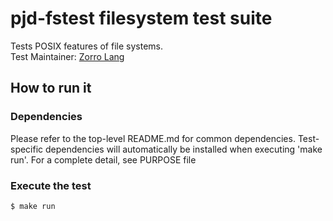# pjd-fstest filesystem test suite
Tests POSIX features of file systems. \
Test Maintainer: [Zorro Lang](mailto:zlang@redhat.com)

## How to run it

### Dependencies
Please refer to the top-level README.md for common dependencies. Test-specific dependencies will automatically be installed when executing 'make run'. For a complete detail, see PURPOSE file

### Execute the test
```bash
$ make run
```
